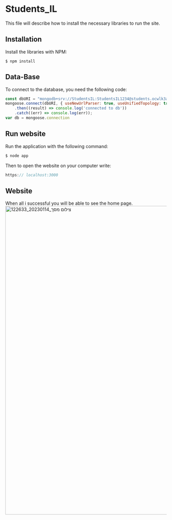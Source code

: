 # Students_IL

This file will describe how to install the necessary libraries to run the site.

## Installation

Install the libraries with NPM:

```bush
$ npm install
```

## Data-Base
To connect to the database, you need the following code:

```javascript
const dbURI = "mongodb+srv://StudentsIL:StudentsIL1234@students.ocwlk3a.mongodb.net/users?retryWrites=true&w=majority"
mongoose.connect(dbURI, { useNewUrlParser: true, useUnifiedTopology: true })
    .then((result) => console.log('connected to db'))
    .catch((err) => console.log(err));
var db = mongoose.connection

```

## Run website

Run the application with the following command:

```java script
$ node app
```
Then to open the website on your computer write:

```java script
https:// localhost:3000
```
## Website
When all i successful you will be able to see the home page.
<img width="960" alt="צילום מסך_20230114_122633" src="https://user-images.githubusercontent.com/119854317/212467491-abe1c6c8-d3f9-4225-9833-068e91ae7753.png">
